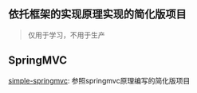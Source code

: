 依托框架的实现原理实现的简化版项目
----------------
> 仅用于学习，不用于生产

## SpringMVC  

[simple-springmvc](simple-springmvc):  参照springmvc原理编写的简化版项目